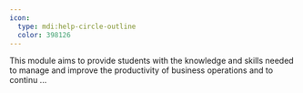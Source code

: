 ```yaml
---
icon:
  type: mdi:help-circle-outline
  color: 398126
---
```


This module aims to provide students with the knowledge and skills needed to manage and improve the productivity of business operations and to continu ... 

